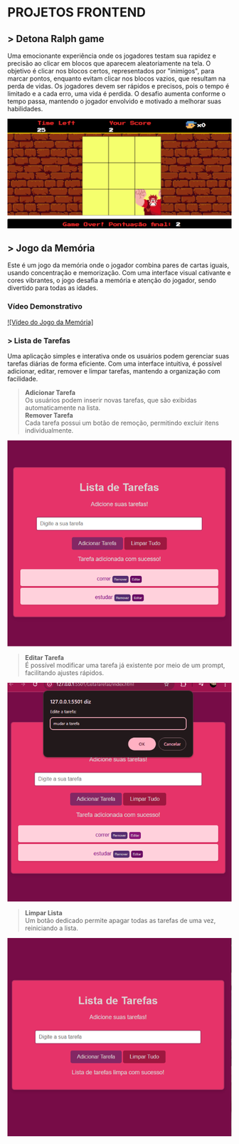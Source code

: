 # PROJETOS FRONTEND 

## > Detona Ralph game 
Uma emocionante experiência onde os jogadores testam sua rapidez e precisão ao clicar em blocos que aparecem aleatoriamente na tela. O objetivo é clicar nos blocos certos, representados por "inimigos", para marcar pontos, enquanto evitam clicar nos blocos vazios, que resultam na perda de vidas.
Os jogadores devem ser rápidos e precisos, pois o tempo é limitado e a cada erro, uma vida é perdida. O desafio aumenta conforme o tempo passa, mantendo o jogador envolvido e motivado a melhorar suas habilidades.

![Demo do jogo](DetonaRalph/src/images/ex.png)

## > Jogo da Memória
Este é um jogo da memória onde o jogador combina pares de cartas iguais, usando concentração e memorização. Com uma interface visual cativante e cores vibrantes, o jogo desafia a memória e atenção do jogador, sendo divertido para todas as idades.

### Vídeo Demonstrativo
[![Vídeo do Jogo da Memória]](MemoryGame/src/video/videojogodamem.mp4)

### > Lista de Tarefas
Uma aplicação simples e interativa onde os usuários podem gerenciar suas tarefas diárias de forma eficiente. Com uma interface intuitiva, é possível adicionar, editar, remover e limpar tarefas, mantendo a organização com facilidade.  

> **Adicionar Tarefa**  
Os usuários podem inserir novas tarefas, que são exibidas automaticamente na lista.   
> **Remover Tarefa**  
Cada tarefa possui um botão de remoção, permitindo excluir itens individualmente.

![Demo](<src/Captura de tela 2025-02-25 215137 - Copia.png>)

> **Editar Tarefa**  
É possível modificar uma tarefa já existente por meio de um prompt, facilitando ajustes rápidos.
 
![alt text](</src/Captura de tela 2025-02-25 215216.png>)

> **Limpar Lista**  
Um botão dedicado permite apagar todas as tarefas de uma vez, reiniciando a lista.

![alt text](</src/Captura de tela 2025-02-25 215257.png>)

